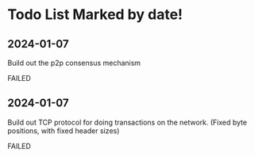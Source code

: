 # Todo List Marked by date!

## 2024-01-07
Build out the p2p consensus mechanism

FAILED

## 2024-01-07
Build out TCP protocol for doing transactions on the network. (Fixed
byte positions, with fixed header sizes)

FAILED

## 
